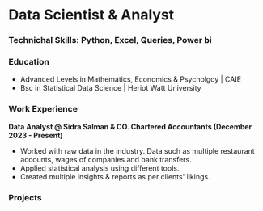 # Data Scientist & Analyst

### Technichal Skills: Python, Excel, Queries, Power bi

### Education
- Advanced Levels in Mathematics, Economics & Psycholgoy | CAIE 
- Bsc in Statistical Data Science | Heriot Watt University

### Work Experience
**Data Analyst @ Sidra Salman & CO. Chartered Accountants (December 2023 - Present)**
- Worked with raw data in the industry. Data such as multiple restaurant accounts, wages of companies and bank transfers.
- Applied statistical analysis using different tools.
- Created multiple insights & reports as per clients' likings.

### Projects

